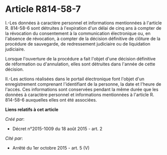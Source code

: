 # Article R814-58-7

I.-Les données à caractère personnel et informations mentionnées à l'article R. 814-58-6 sont détruites à l'expiration d'un
délai de cinq ans à compter de la révocation du consentement à la communication électronique ou, en l'absence de révocation,
à compter de la décision définitive de clôture de la procédure de sauvegarde, de redressement judiciaire ou de liquidation
judiciaire. 

Lorsque l'ouverture de la procédure a fait l'objet d'une décision définitive de réformation ou d'annulation, elles sont
détruites dans l'année de cette décision. 

II.-Les actions réalisées dans le portail électronique font l'objet d'un enregistrement comprenant l'identifiant de la
personne, la date et l'heure de l'accès. Ces informations sont conservées pendant la même durée que les données à caractère
personnel et informations mentionnées à l'article R. 814-58-6 auxquelles elles ont été associées.

**Liens relatifs à cet article**

_Créé par_:

  - Décret n°2015-1009 du 18 août 2015 - art. 2

_Cité par_:

  - Arrêté du 1er octobre 2015 - art. 5 (V)
